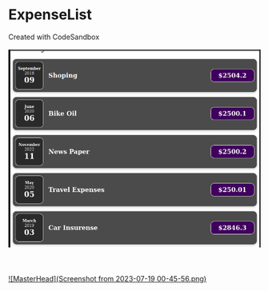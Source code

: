 # ExpenseList
Created with CodeSandbox
 <br><br>
[![MasterHead](try.png)]()
 <br><br> 
  <br><br>
[![MasterHead](Screenshot from 2023-07-19 00-45-56.png)]()
 <br><br> 
